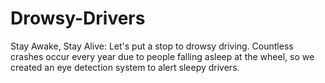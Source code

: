 # Drowsy-Drivers
Stay Awake, Stay Alive: Let's put a stop to drowsy driving. Countless crashes occur every year due to people falling asleep at the wheel, so we created an eye detection system to alert sleepy drivers.
